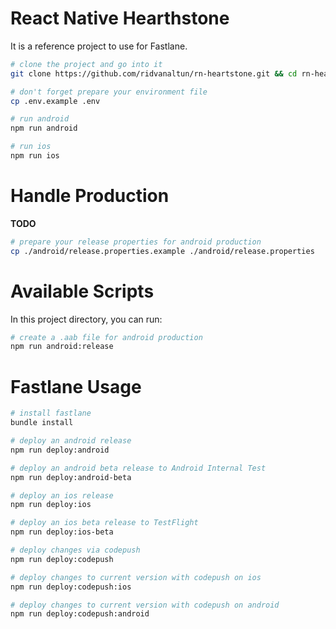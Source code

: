 # React Native Hearthstone

It is a reference project to use for Fastlane.

```bash
# clone the project and go into it
git clone https://github.com/ridvanaltun/rn-heartstone.git && cd rn-hearthstone

# don't forget prepare your environment file
cp .env.example .env

# run android
npm run android

# run ios
npm run ios
```

# Handle Production

**TODO**

```bash
# prepare your release properties for android production
cp ./android/release.properties.example ./android/release.properties
```

# Available Scripts

In this project directory, you can run:

```bash
# create a .aab file for android production
npm run android:release
```

# Fastlane Usage

```bash
# install fastlane
bundle install

# deploy an android release
npm run deploy:android

# deploy an android beta release to Android Internal Test
npm run deploy:android-beta

# deploy an ios release
npm run deploy:ios

# deploy an ios beta release to TestFlight
npm run deploy:ios-beta

# deploy changes via codepush
npm run deploy:codepush

# deploy changes to current version with codepush on ios
npm run deploy:codepush:ios

# deploy changes to current version with codepush on android
npm run deploy:codepush:android
```
